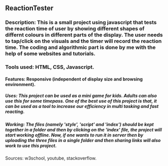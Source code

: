 ## ReactionTester

### Description: This is a small project using javascript that tests the reaction time of user by showing different shapes of differnt colours in different parts of the display. The user needs to tap/click on the visuals and the timer will record the reaction time. The coding and algorithmic part is done by me with the help of some websites and tutorials.

### Tools used: HTML, CSS, Javascript.

#### Features: Responsive (independent of display size and browsing environment).

##### Uses: This project can be used as a mini game for kids. Adults can also use this for some timepass. One of the best use of this project is that, it can be used as a tool to increase our efficiency in multi tasking and fast reacting.

##### Working: The files (namely 'style', 'script' and 'index') should be kept together in a folder and then by clicking on the 'index' file, the project will start working offline. Now, if one wants to run it in server then by uploading the three files in a single folder and then sharing links will also work to use this project.

Sources: w3school, youtube, stackoverflow.
